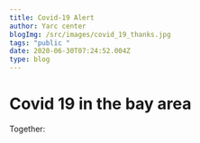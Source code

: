 ```yaml
---
title: Covid-19 Alert
author: Yarc center
blogImg: /src/images/covid_19_thanks.jpg
tags: "public "
date: 2020-06-30T07:24:52.004Z
type: blog
---
```

# Covid 19 in the bay area













Together: